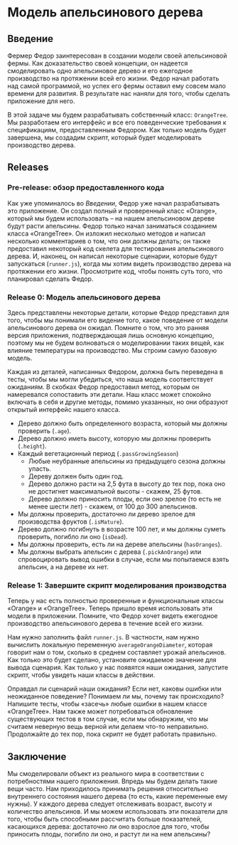 # Модель апельсинового дерева

## Введение
Фермер Федор заинтересован в создании модели своей апельсиновой фермы. Как доказательство своей концепции, он надеется смоделировать одно апельсиновое дерево и его ежегодное производство на протяжении всей его жизни. Федор начал работать над самой программой, но успех его фермы оставил ему совсем мало времени для развития. В результате нас наняли для того, чтобы сделать приложение для него.

В этой задаче мы будем разрабатывать собственный класс: `OrangeTree`. Мы разработаем его интерфейс и все его поведенческие требования к спецификациям, предоставленным Федором. Как только модель будет завершена, мы создадим скрипт, который будет моделировать производство дерева.


## Releases
### Pre-release: обзор предоставленного кода
Как уже упоминалось во *Введении*, Федор уже начал разрабатывать это приложение. Он создал полный и проверенный класс «Orange», который мы будем использовать – на нашем апельсиновом дереве будут расти апельсины. Федор только начал заниматься созданием класса «OrangeTree». Он изложил несколько методов и написал несколько комментариев о том, что они должны делать; он также предоставил некоторый код скелета для тестирования апельсинового дерева. И, наконец, он написал некоторые сценарии, которые будут запускаться (`runner.js`), когда мы хотим видеть производство дерева на протяжении его жизни. Просмотрите код, чтобы понять суть того, что планировал сделать Федор.


### Release 0: Модель апельсинового дерева
Здесь представлены некоторые детали, которые Федор представил для того, чтобы мы понимали его видение того, какое поведение от модели апельсинового дерева он ожидал. Помните о том, что это ранняя версия приложения, подтверждающая лишь основную концепцию, поэтому мы не будем волноваться о моделировании таких вещей, как влияние температуры на производство. Мы строим самую базовую модель.

Каждая из деталей, написанных Федором, должна быть переведена в тесты, чтобы мы могли убедиться, что наша модель соответствует ожиданиям. В скобках Федор предоставил метод, которым он намеревался сопоставить эти детали. Наш класс может спокойно включать в себя и другие методы, помимо указанных, но они образуют открытый интерфейс нашего класса.

- Дерево должно быть определенного возраста, который мы должны проверить (`.age`).
- Дерево должно иметь высоту, которую мы должны проверить (`.height`).
- Каждый вегетационный период (`.passGrowingSeason`) 
  - Любые неубранные апельсины из предыдущего сезона должны упасть.
  - Дереву должен быть один год.
  - Дерево должно расти на 2,5 фута в высоту до тех пор, пока оно не достигнет максимальной высоты - скажем, 25 футов.
  - Дерево должно приносить плоды, если оно зрелое (то есть не менее шести лет) - скажем, от 100 до 300 апельсинов.
- Мы должны проверить, достаточно ли дерево зрелое для производства фруктов (`.isMature`).
- Дерево должно погибнуть в возрасте 100 лет, и мы должны суметь проверить, погибло ли ​​оно (`isDead`).
- Мы должны проверить, есть ли на дереве апельсины (`hasOranges`).
- Мы должны выбрать апельсин с дерева (`.pickAnOrange`) или спровоцировать вывод ошибки в случае, если мы попытаемся взять апельсин, а на дереве их нет.


### Release 1: Завершите скрипт моделирования производства

Теперь у нас есть полностью проверенные и функциональные классы «Orange» и «OrangeTree». Теперь пришло время использовать эти модели в приложении. Помните, что Федор хочет видеть ежегодное производство апельсинового дерева в течение всей его жизни.

Нам нужно заполнить файл `runner.js`. В частности, нам нужно вычислить локальную переменную `averageOrangeDiameter`, которая говорит нам о том, сколько в среднем составляет урожай апельсинов. Как только это будет сделано, установите ожидаемое значение для вывода сценария. Как только у нас появятся наши ожидания, запустите скрипт, чтобы увидеть наши классы в действии.

Оправдал ли сценарий наши ожидания? Если нет, каковы ошибки или неожиданное поведение? Понимаем ли мы, почему так происходило? Напишите тесты, чтобы «засечь» любые ошибки в нашем классе «OrangeTree». Нам также может потребоваться обновление существующих тестов в том случае, если мы обнаружим, что мы считаем неверную вещь верной или делаем что-то неправильно. Продолжайте до тех пор, пока скрипт не будет работать правильно.

## Заключение
Мы смоделировали объект из реального мира в соответствии с потребностями нашего приложения. Впредь мы будем делать такие вещи часто. Нам приходилось принимать решения относительно внутреннего состояния нашего дерева (то есть, какие переменные ему нужны). У каждого дерева следует отслеживать возраст, высоту и количество апельсинов. И мы можем использовать эти показатели для того, чтобы быть способными рассчитать больше показателей, касающихся дерева: достаточно ли оно взрослое для того, чтобы приносить плоды, погибло ли оно, и растут ли на нем апельсины?
